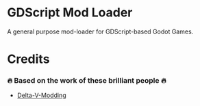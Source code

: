 # GDScript Mod Loader

A general purpose mod-loader for GDScript-based Godot Games.

# Credits

### 🔥 Based on the work of these brilliant people 🔥

- [Delta-V-Modding](https://gitlab.com/Delta-V-Modding/Mods)
